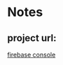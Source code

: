 # Notes


## project url:

[firebase console](https://console.firebase.google.com/u/0/project/gmail-digest-pgvag/overview)

